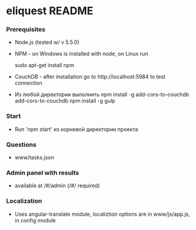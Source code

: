 # eliquest README

### Prerequisites

* Node.js (tested w/ v 5.5.0)
* NPM - on Windows is installed with node, on Linux run 

     sudo apt-get install npm

* CouchDB - after installation go to http://localhost:5984 to test connection
* Из любой директории выполнить
     npm install -g add-cors-to-couchdb
     add-cors-to-couchdb
     npm install -g gulp

### Start

* Run 'npm start' из корневой директории проекта
     
### Questions

* www/tasks.json

### Admin panel with results

* available at /#/admin (/#/ required)

### Localization

* Uses angular-translate module, localiztion options are in www/js/app.js, in config module